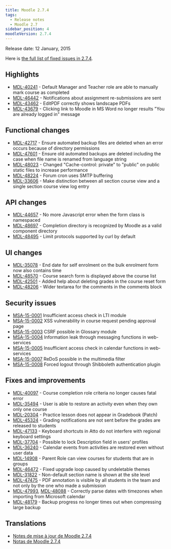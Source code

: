 ```yaml
---
title: Moodle 2.7.4
tags:
  - Release notes
  - Moodle 2.7
sidebar_position: 4
moodleVersion: 2.7.4
---
```

Release date: 12 January, 2015

Here is [the full list of fixed issues in 2.7.4](https://tracker.moodle.org/secure/IssueNavigator!executeAdvanced.jspa?jqlQuery=project+%3D+mdl+AND+resolution+%3D+fixed+AND+fixVersion+in+%28%222.7.4%22%29+ORDER+BY+priority+DESC&runQuery=true&clear=true).

## Highlights

- [MDL-40241](https://tracker.moodle.org/browse/MDL-40241) - Default Manager and Teacher role are able to manually mark course as completed
- [MDL-46442](https://tracker.moodle.org/browse/MDL-46442) - Notifications about assignment re-submissions are sent
- [MDL-43462](https://tracker.moodle.org/browse/MDL-43462) - EditPDF correctly shows landscape PDFs
- [MDL-43679](https://tracker.moodle.org/browse/MDL-43679) - Clicking link to Moodle in MS Word no longer results "You are already logged in" message

## Functional changes

- [MDL-42717](https://tracker.moodle.org/browse/MDL-42717) - Ensure automated backup files are deleted when an error occurs because of directory permissions
- [MDL-47601](https://tracker.moodle.org/browse/MDL-47601) - Ensure old automated backups are deleted including the case when file name is renamed from language string
- [MDL-48023](https://tracker.moodle.org/browse/MDL-48023) - Changed "Cache-control: private" to "public" on public static files to increase performance
- [MDL-48224](https://tracker.moodle.org/browse/MDL-48224) - Forum cron uses SMTP buffering
- [MDL-33606](https://tracker.moodle.org/browse/MDL-33606) - Make distinction between all section course view and a single section course view log entry

## API changes

- [MDL-44657](https://tracker.moodle.org/browse/MDL-44657) - No more Javascript error when the form class is namespaced
- [MDL-48697](https://tracker.moodle.org/browse/MDL-48697) - Completion directory is recognized by Moodle as a valid component directory
- [MDL-48495](https://tracker.moodle.org/browse/MDL-48495) - Limit protocols supported by curl by default

## UI changes

- [MDL-35078](https://tracker.moodle.org/browse/MDL-35078) - End date for self enrolment on the bulk enrolment form now also contains time
- [MDL-48570](https://tracker.moodle.org/browse/MDL-48570) - Course search form is displayed above the course list
- [MDL-42501](https://tracker.moodle.org/browse/MDL-42501) - Added help about deleting grades in the course reset form
- [MDL-48206](https://tracker.moodle.org/browse/MDL-48206) - Wider textarea for the comments in the comments block

## Security issues

- [MSA-15-0001](https://moodle.org/mod/forum/discuss.php?d=278611) Insufficient access check in LTI module
- [MSA-15-0002](https://moodle.org/mod/forum/discuss.php?d=278612) XSS vulnerability in course request pending approval page
- [MSA-15-0003](https://moodle.org/mod/forum/discuss.php?d=278613) CSRF possible in Glossary module
- [MSA-15-0004](https://moodle.org/mod/forum/discuss.php?d=278614) Information leak through messaging functions in web-services
- [MSA-15-0005](https://moodle.org/mod/forum/discuss.php?d=278615) Insufficient access check in calendar functions in web-services
- [MSA-15-0007](https://moodle.org/mod/forum/discuss.php?d=278617) ReDoS possible in the multimedia filter
- [MSA-15-0008](https://moodle.org/mod/forum/discuss.php?d=278618) Forced logout through Shibboleth authentication plugin

## Fixes and improvements

- [MDL-40097](https://tracker.moodle.org/browse/MDL-40097) - Course completion role criteria no longer causes fatal error
- [MDL-35494](https://tracker.moodle.org/browse/MDL-35494) - User is able to restore an activity even when they own only one course
- [MDL-20304](https://tracker.moodle.org/browse/MDL-20304) - Practice lesson does not appear in Gradebook (Patch)
- [MDL-45324](https://tracker.moodle.org/browse/MDL-45324) - Grading notifications are not sent before the grades are released to students
- [MDL-47133](https://tracker.moodle.org/browse/MDL-47133) - Keyboard shortcuts in Atto do not interfere with regional keyboard settings
- [MDL-37704](https://tracker.moodle.org/browse/MDL-37704) - Possible to lock Description field in users' profiles
- [MDL-36240](https://tracker.moodle.org/browse/MDL-36240) - Calendar events from activities are restored even without user data
- [MDL-14908](https://tracker.moodle.org/browse/MDL-14908) - Parent Role can view courses for students that are in groups
- [MDL-46472](https://tracker.moodle.org/browse/MDL-46472) - Fixed upgrade loop caused by undeletable themes
- [MDL-31822](https://tracker.moodle.org/browse/MDL-31822) - Non-default section name is shown at the site level
- [MDL-47475](https://tracker.moodle.org/browse/MDL-47475) - PDF annotation is visible by all students in the team and not only by the one who made a submission
- [MDL-47993](https://tracker.moodle.org/browse/MDL-47993), [MDL-48088](https://tracker.moodle.org/browse/MDL-48088) - Correctly parse dates with timezones when importing from Microsoft calendar
- [MDL-48179](https://tracker.moodle.org/browse/MDL-48179) - Backup progress no longer times out when compressing large backup

## Translations

- [Notes de mise à jour de Moodle 2.7.4](https://docs.moodle.org/fr/Notes_de_mise_à_jour_de_Moodle_2.7.4)
- [Notas de Moodle 2.7.4](https://docs.moodle.org/es/Notas_de_Moodle_2.7.4)

